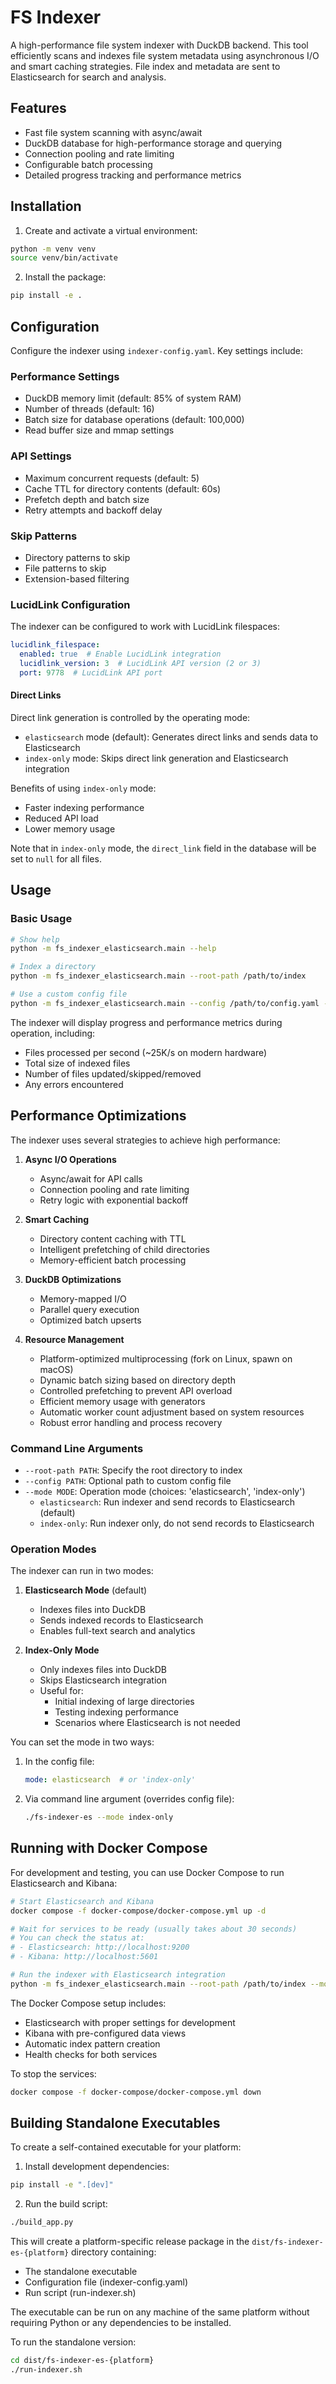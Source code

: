 # FS Indexer

A high-performance file system indexer with DuckDB backend. This tool efficiently scans and indexes file system metadata using asynchronous I/O and smart caching strategies. File index and metadata are sent to Elasticsearch for search and analysis. 

## Features

- Fast file system scanning with async/await
- DuckDB database for high-performance storage and querying
- Connection pooling and rate limiting
- Configurable batch processing
- Detailed progress tracking and performance metrics

## Installation

1. Create and activate a virtual environment:
```bash
python -m venv venv
source venv/bin/activate
```

2. Install the package:
```bash
pip install -e .
```

## Configuration

Configure the indexer using `indexer-config.yaml`. Key settings include:

### Performance Settings
- DuckDB memory limit (default: 85% of system RAM)
- Number of threads (default: 16)
- Batch size for database operations (default: 100,000)
- Read buffer size and mmap settings

### API Settings
- Maximum concurrent requests (default: 5)
- Cache TTL for directory contents (default: 60s)
- Prefetch depth and batch size
- Retry attempts and backoff delay

### Skip Patterns
- Directory patterns to skip
- File patterns to skip
- Extension-based filtering

### LucidLink Configuration

The indexer can be configured to work with LucidLink filespaces:

```yaml
lucidlink_filespace:
  enabled: true  # Enable LucidLink integration
  lucidlink_version: 3  # LucidLink API version (2 or 3)
  port: 9778  # LucidLink API port
```

#### Direct Links

Direct link generation is controlled by the operating mode:
- `elasticsearch` mode (default): Generates direct links and sends data to Elasticsearch
- `index-only` mode: Skips direct link generation and Elasticsearch integration

Benefits of using `index-only` mode:
- Faster indexing performance
- Reduced API load
- Lower memory usage

Note that in `index-only` mode, the `direct_link` field in the database will be set to `null` for all files.

## Usage

### Basic Usage

```bash
# Show help
python -m fs_indexer_elasticsearch.main --help

# Index a directory
python -m fs_indexer_elasticsearch.main --root-path /path/to/index

# Use a custom config file
python -m fs_indexer_elasticsearch.main --config /path/to/config.yaml --root-path /path/to/index
```

The indexer will display progress and performance metrics during operation, including:
- Files processed per second (~25K/s on modern hardware)
- Total size of indexed files
- Number of files updated/skipped/removed
- Any errors encountered

## Performance Optimizations

The indexer uses several strategies to achieve high performance:

1. **Async I/O Operations**
   - Async/await for API calls
   - Connection pooling and rate limiting
   - Retry logic with exponential backoff

2. **Smart Caching**
   - Directory content caching with TTL
   - Intelligent prefetching of child directories
   - Memory-efficient batch processing

3. **DuckDB Optimizations**
   - Memory-mapped I/O
   - Parallel query execution
   - Optimized batch upserts

4. **Resource Management**
   - Platform-optimized multiprocessing (fork on Linux, spawn on macOS)
   - Dynamic batch sizing based on directory depth
   - Controlled prefetching to prevent API overload
   - Efficient memory usage with generators
   - Automatic worker count adjustment based on system resources
   - Robust error handling and process recovery

### Command Line Arguments

- `--root-path PATH`: Specify the root directory to index
- `--config PATH`: Optional path to custom config file
- `--mode MODE`: Operation mode (choices: 'elasticsearch', 'index-only')
  - `elasticsearch`: Run indexer and send records to Elasticsearch (default)
  - `index-only`: Run indexer only, do not send records to Elasticsearch

### Operation Modes

The indexer can run in two modes:

1. **Elasticsearch Mode** (default)
   - Indexes files into DuckDB
   - Sends indexed records to Elasticsearch
   - Enables full-text search and analytics

2. **Index-Only Mode**
   - Only indexes files into DuckDB
   - Skips Elasticsearch integration
   - Useful for:
     - Initial indexing of large directories
     - Testing indexing performance
     - Scenarios where Elasticsearch is not needed

You can set the mode in two ways:
1. In the config file:
   ```yaml
   mode: elasticsearch  # or 'index-only'
   ```
2. Via command line argument (overrides config file):
   ```bash
   ./fs-indexer-es --mode index-only
   ```

## Running with Docker Compose

For development and testing, you can use Docker Compose to run Elasticsearch and Kibana:

```bash
# Start Elasticsearch and Kibana
docker compose -f docker-compose/docker-compose.yml up -d

# Wait for services to be ready (usually takes about 30 seconds)
# You can check the status at:
# - Elasticsearch: http://localhost:9200
# - Kibana: http://localhost:5601

# Run the indexer with Elasticsearch integration
python -m fs_indexer_elasticsearch.main --root-path /path/to/index --mode elasticsearch
```

The Docker Compose setup includes:
- Elasticsearch with proper settings for development
- Kibana with pre-configured data views
- Automatic index pattern creation
- Health checks for both services

To stop the services:
```bash
docker compose -f docker-compose/docker-compose.yml down
```

## Building Standalone Executables

To create a self-contained executable for your platform:

1. Install development dependencies:
```bash
pip install -e ".[dev]"
```

2. Run the build script:
```bash
./build_app.py
```

This will create a platform-specific release package in the `dist/fs-indexer-es-{platform}` directory containing:
- The standalone executable
- Configuration file (indexer-config.yaml)
- Run script (run-indexer.sh)

The executable can be run on any machine of the same platform without requiring Python or any dependencies to be installed.

To run the standalone version:
```bash
cd dist/fs-indexer-es-{platform}
./run-indexer.sh
